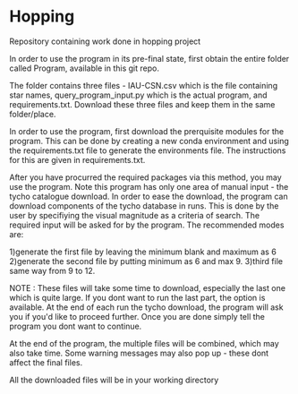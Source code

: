# Hopping
Repository containing work done in hopping project

In order to use the program in its pre-final state, first obtain the entire folder called Program, available in this git repo.

The folder contains three files - IAU-CSN.csv which is the file containing star names, query_program_input.py which is the actual program, and requirements.txt.
Download these three files and keep them in the same folder/place.

In order to use the program, first download the prerquisite modules for the program. This can be done by creating a new conda environment and using the requirements.txt
file to generate the environments file. The instructions for this are given in requirements.txt.

After you have procurred the required packages via this method, you may use the program. Note this program has only one area of manual input - the tycho catalogue download.
In order to ease the download, the program can download components of the tycho database in runs. This is done by the user by specifiying the visual magnitude as a criteria of search.
The required input will be asked for by the program. The recommended modes are:

1)generate the first file by leaving the minimum blank and maximum as 6
2)generate the second file by putting minimum as 6 and max 9.
3)third file same way from 9 to 12.

NOTE : These files will take some time to download, especially the last one which is quite large. If you dont want to run the last part, the option is available. At the 
end of each run the tycho download, the program will ask you if you'd like to proceed further. Once you are done simply tell the program you dont want to continue.

At the end of the program, the multiple files will be combined, which may also take time. Some warning messages may also pop up - these dont affect the final files.

All the downloaded files will be in your working directory
